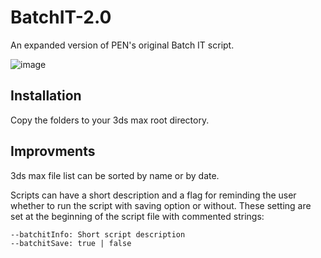 # BatchIT-2.0
An expanded version of PEN's original Batch IT script.

![image](https://user-images.githubusercontent.com/45745183/212463542-93ae772d-80a2-40dc-88b9-d82a4b1a1df8.png)

## Installation
Copy the folders to your 3ds max root directory.

## Improvments
3ds max file list can be sorted by name or by date.

Scripts can have a short description and a flag for reminding the user whether to run the script with saving option or without.
  These setting are set at the beginning of the script file with commented strings:
```
--batchitInfo: Short script description
--batchitSave: true | false
```
